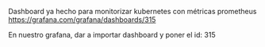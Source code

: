 Dashboard ya hecho para monitorizar kubernetes con métricas prometheus
https://grafana.com/grafana/dashboards/315

En nuestro grafana, dar a importar dashboard y poner el id: 315

